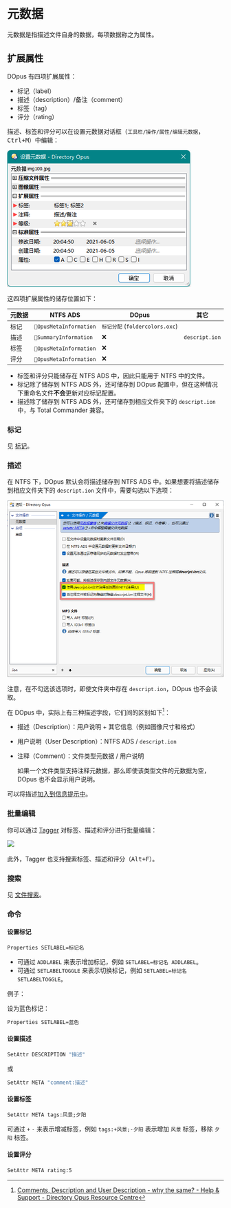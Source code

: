# 元数据
元数据是指描述文件自身的数据，每项数据称之为属性。

## 扩展属性
DOpus 有四项扩展属性：
- 标记（label）
- 描述（description）/备注（comment）
- 标签（tag）
- 评分（rating）

描述、标签和评分可以在设置元数据对话框（`工具栏/操作/属性/编辑元数据`，<kbd><kbd>Ctrl</kbd>+<kbd>M</kbd></kbd>）中编辑：

![](images/README/设置.png)

这四项扩展属性的储存位置如下：

元数据 | NTFS ADS | DOpus | 其它
--- | --- | --- | ---
标记 | `OpusMetaInformation` | `标记分配` (`foldercolors.oxc`)
描述 | `SummaryInformation` | ❌ | `descript.ion`
标签 | `OpusMetaInformation` | ❌
评分 | `OpusMetaInformation` | ❌

- 标签和评分只能储存在 NTFS ADS 中，因此只能用于 NTFS 中的文件。
- 标记除了储存到 NTFS ADS 外，还可储存到 DOpus 配置中，但在这种情况下重命名文件**不会**更新对应标记配置。
- 描述除了储存到 NTFS ADS 外，还可储存到相应文件夹下的 `descript.ion` 中，与 Total Commander 兼容。

### 标记
见 [标记](../../浏览/查看/列表/标记.md)。

### 描述
在 NTFS 下，DOpus 默认会将描述储存到 NTFS ADS 中。如果想要将描述储存到相应文件夹下的 `descript.ion` 文件中，需要勾选以下选项：

![](images/README/descript.ion.png)

注意，在不勾选该选项时，即使文件夹中存在 `descript.ion`，DOpus 也不会读取。

在 DOpus 中，实际上有三种描述字段，它们间的区别如下[^user-description]：
- 描述（Description）：用户说明 + 其它信息（例如图像尺寸和格式）
- 用户说明（User Description）：NTFS ADS / `descript.ion`
- 注释（Comment）：文件类型元数据 / 用户说明

  如果一个文件类型支持注释元数据，那么即使该类型文件的元数据为空，DOpus 也不会显示用户说明。

可以将描述[加入到信息提示中](../../浏览/查看/信息提示.md#提示内容)。

### 批量编辑
你可以通过 [Tagger](https://resource.dopus.com/t/tagger3-for-dopus12/24248) 对标签、描述和评分进行批量编辑：

![](https://resource.dopus.com/uploads/default/original/2X/a/a584253eb7df77aee5584217fc1b0e563bd1734c.jpg)

此外，Tagger 也支持搜索标签、描述和评分（<kbd><kbd>Alt</kbd>+<kbd>F</kbd></kbd>）。

### 搜索
见 [文件搜索](../../搜索/README.md#元数据)。

### 命令
#### 设置标记
```cmd
Properties SETLABEL=标记名
```
- 可通过 `ADDLABEL` 来表示增加标记，例如 `SETLABEL=标记名 ADDLABEL`。
- 可通过 `SETLABELTOGGLE` 来表示切换标记，例如 `SETLABEL=标记名 SETLABELTOGGLE`。

例子：

设为蓝色标记：
```cmd
Properties SETLABEL=蓝色
```

#### 设置描述
```cmd
SetAttr DESCRIPTION "描述"
```
或
```cmd
SetAttr META "comment:描述"
```

#### 设置标签
```cmd
SetAttr META tags:风景;夕阳
```
可通过 `+` `-` 来表示增减标签，例如 `tags:+风景;-夕阳` 表示增加 `风景` 标签，移除 `夕阳` 标签。

#### 设置评分
```cmd
SetAttr META rating:5
```


[^user-description]: [Comments, Description and User Description - why the same? - Help & Support - Directory Opus Resource Centre](https://resource.dopus.com/t/comments-description-and-user-description-why-the-same/20342?u=chaoses-ib)